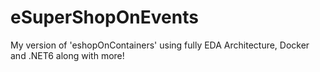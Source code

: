 # eSuperShopOnEvents
My version of 'eshopOnContainers' using fully EDA Architecture, Docker and .NET6 along with more!
